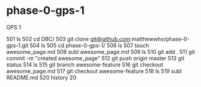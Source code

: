 phase-0-gps-1
=============

GPS 1

  501  ls
  502  cd DBC/
  503  git clone git@github.com:matthewwho/phase-0-gps-1.git
  504  ls
  505  cd phase-0-gps-1/
  506  ls
  507  touch awesome_page.md
  508  subl awesome_page.md 
  509  ls
  510  git add .
  511  git commit -m "created awesome_page"
  512  git push origin master
  513  git status
  514  ls
  515  git branch awesome-feature
  516  git checkout awesome_page.md 
  517  git checkout awesome-feature
  518  ls
  519  subl README.md 
  520  history 20